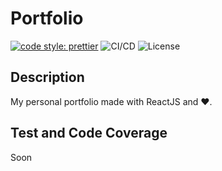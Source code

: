# Portfolio

[![code style: prettier](https://img.shields.io/badge/code_style-prettier-ff69b4.svg)](https://github.com/prettier/prettier)
![CI/CD](https://github.com/alxsmora1/portfolio/actions/workflows/react-portfolio.yml/badge.svg)
![License](https://img.shields.io/github/license/alxsmora1/portfolio)

## Description
My personal portfolio made with ReactJS and ❤.

## Test and Code Coverage
Soon
